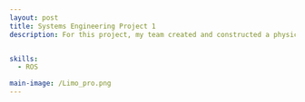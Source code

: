 ```yaml
---
layout: post
title: Systems Engineering Project 1
description: For this project, my team created and constructed a physical arena for the AgileX LIMO mobile robot as part of a robotics systems engineering project. The environment was designed for the LIMO robot to perform tasks such as navigation, path planning, mapping, and localization. Additionally, understanding how the robot interacts with its environment, handling design trade-offs under time and financial constraints, and cooperating as a team were all necessary factors for this project. Hence, the final result would reflect reliable testing of SLAM and obstacle avoidance of the arena.<br><br> __Arena Design__ <br> Before the actual implementation of the robot autonomous navigation, the arena had to be created. Our team's arena design was a collaborative and interative process which began with the survey of Changi Airport Terminal 1 to gather perspective of distinct landmarks such as the arrival/departure halls and Kinetic rain. With these references, we created an initial 3D layout on SolidWorks to model the arena layout. After which, our team reviewed and refined our design based on space constraint and material limitations. Key modifications included removing ramps to to simplify the making of the arena and focused on scalable elemnents like walls, flooring and decorative structures. Our team team then sourced materials such as foam board for the flooring and walls, clay for the Kinetic Rain Droplets (practical to build and aestheically accurate) and spray paint for finishing. Through trial aand error and feedbacks, the final arena design managed to capture the essernce of Changi Airport Terminal while also following the technical requirements of AgileX LIMO robot's navigation. <br><br> **Implementing Systems Approach** <br> Our team applied Systems Approach from SEBok to guide the designing of the arena and overall the project execution. First off, we began with problem identification which involved identifying constraints like space limitations and material availability. For solution synthesis, we explored possible solutions to mitigate this problem for example, segmenting the arena into modular components(Kinetic Rain, Wall) and allocated tasks based on members expertise. Doing trade-off analysis such as choosing foam over pricier materias and excluding ramps from the arena for feasibility dictated our decisions. Verification was evident in SolidWorks design revision (v1.0 to v1.1) by contrasting it against stakeholders requirements and also validation involved testing the navigation in the physical arena. <br><br> **Robot Navigation** <br> From the available tools, our team decided to use RTAB navigation over Gmapping and cartographer as our arena and other teams layout were much complicated and required more detailed scanning and mapping of obtacles. To implement the RTAB navigation with the LIMO robot, we followed a workflow. Firstly we initialised the LIMO by launching **roslaunch limo_bringup limo_start.launch**, activated the Astra camera by **dabai_u3.launch** to capture depth data and followed by **limo_rtabmap_orbbec.launch** for SLAM. Lastly to visualise the mapping snf the robot pose in real time in RViz by launching **rtabmap_rviz.launch** . One advantage of using RTAB-mapping was that it eliminated the need of setting the robot initial pose because it auto localised using existing map database (from ~/.ros/rtabmap.db). With these, it enable us to have a accurate path planning and obstacle avoidance.


skills: 
  - ROS

main-image: /Limo_pro.png
---
```




